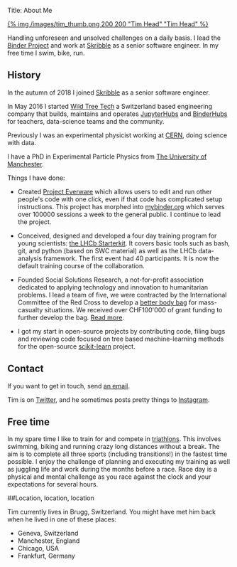 Title: About Me

<a href="/images/tim.png">{% img /images/tim_thumb.png 200 200 "Tim Head" "Tim Head" %}</a>

Handling unforeseen and unsolved challenges on a daily basis. I lead the
[Binder Project](https://mybinder.readthedocs.io/en/latest/about.html) and
work at [Skribble](https://skribble.com) as a senior software engineer. In
my free time I swim, bike, run.

## History

In the autumn of 2018 I joined [Skribble](https://skribble.com) as a senior
software engineer.

In May 2016 I started <a href="https://wildtreetech.com">Wild Tree Tech</a> a
Switzerland based engineering company that builds, maintains and operates
[JupyterHubs](https://jupyterhub.readthedocs.io/en/stable/) and
[BinderHubs](https://github.com/jupyterhub/binderhub) for teachers,
data-science teams and the community.

Previously I was an experimental physicist working at [CERN][cern],
doing science with data.

I have a PhD in Experimental Particle Physics from [The University of Manchester](https://www.manchester.ac.uk/).

Things I have done:

* Created [Project Everware][everware] which allows users to edit and run
  other people's code with one click, even if that code has
  complicated setup instructions. This project has morphed into [mybinder.org][binder]
  which serves over 100000 sessions a week to the general public. I continue to
  lead the project.

* Conceived, designed and developed a four day training program for
  young scientists: [the LHCb Starterkit][starter]. It covers basic
  tools such as bash, git, and python (based on SWC material) as well
  as the LHCb data-analysis framework. The first event had 40 participants.
  It is now the default training course of the collaboration.

* Founded Social Solutions Research, a not-for-profit association
  dedicated to applying technology and innovation to humanitarian
  problems. I lead a team of five, we were contracted by the
  International Committee of the Red Cross to develop a [better body
  bag][cdsbbb] for mass-casualty situations. We received over CHF100'000
  of grant funding to further develop the bag. [Read more][bbb].

* I got my start in open-source projects by contributing code,
  filing bugs and reviewing code focused on tree based
  machine-learning methods for the open-source [scikit-learn][sklearn]
  project.


## Contact

If you want to get in touch, send [an email](mailto:betatim@gmail.com).

Tim is on [Twitter][], and he sometimes posts pretty things to [Instagram][].


## Free time

In my spare time I like to train for and compete in
[triathlons][tri]. This involves swimming, biking and running crazy
long distances without a break. The aim is to complete all three
sports (including transitions!) in the fastest time possible. I enjoy
the challenge of planning and executing my training as well as juggling life and
work during the months before a race. Race day is a physical and
mental challenge as you race against the clock and your expectations
for several hours.

[tri]: http://en.wikipedia.org/wiki/Triathlon
[Twitter]: https://twitter.com/betatim
[Instagram]: http://instagram.com/betatim

##Location, location, location

Tim currently lives in Brugg, Switzerland. You might have met him
back when he lived in one of these places:

* Geneva, Switzerland
* Manchester, England
* Chicago, USA
* Frankfurt, Germany

[icrc]: https://www.icrc.org/
[mf15]: https://2015.mozillafestival.org/
[sklearn]: http://scikit-learn.org
[cdsbbb]: http://cds.cern.ch/journal/CERNBulletin/2015/30/News%20Articles/2034147
[bbb]: https://blogs.icrc.org/inspired/2019/07/12/building-better-body-bag/
[everware]: http://everware.xyz
[g]: https://github.com/betatim
[c]: https://bitbucket.org/thead/
[py]:http://python.org
[starter]: http://lhcb.github.io/starterkit
[velo]: http://en.wikipedia.org/wiki/LHCb#The_VELO
[lhcb]: http://lhcb-public.web.cern.ch/lhcb-public/
[cern]: http://cern.ch
[epfl]: http://epfl.ch
[binder]: https://mybinder.org
